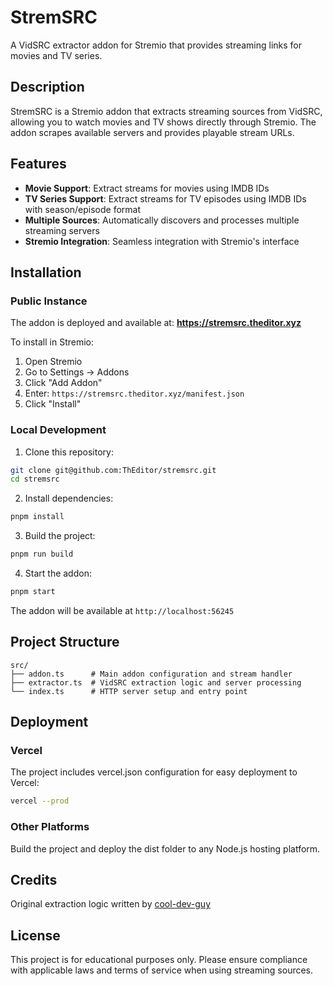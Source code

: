 # StremSRC

A VidSRC extractor addon for Stremio that provides streaming links for movies and TV series.

## Description

StremSRC is a Stremio addon that extracts streaming sources from VidSRC, allowing you to watch movies and TV shows directly through Stremio. The addon scrapes available servers and provides playable stream URLs.

## Features

- **Movie Support**: Extract streams for movies using IMDB IDs
- **TV Series Support**: Extract streams for TV episodes using IMDB IDs with season/episode format
- **Multiple Sources**: Automatically discovers and processes multiple streaming servers
- **Stremio Integration**: Seamless integration with Stremio's interface

## Installation

### Public Instance

The addon is deployed and available at: **https://stremsrc.theditor.xyz**

To install in Stremio:
1. Open Stremio
2. Go to Settings → Addons
3. Click "Add Addon" 
4. Enter: `https://stremsrc.theditor.xyz/manifest.json`
5. Click "Install"

### Local Development

1. Clone this repository:
```bash
git clone git@github.com:ThEditor/stremsrc.git
cd stremsrc
```

2. Install dependencies:
```bash
pnpm install
```

3. Build the project:
```bash
pnpm run build
```

4. Start the addon:
```bash
pnpm start
```

The addon will be available at `http://localhost:56245`

## Project Structure

```
src/
├── addon.ts      # Main addon configuration and stream handler
├── extractor.ts  # VidSRC extraction logic and server processing
└── index.ts      # HTTP server setup and entry point
```

## Deployment

### Vercel

The project includes vercel.json configuration for easy deployment to Vercel:

```bash
vercel --prod
```

### Other Platforms

Build the project and deploy the dist folder to any Node.js hosting platform.

## Credits

Original extraction logic written by [cool-dev-guy](https://github.com/cool-dev-guy/vidsrc.ts)

## License

This project is for educational purposes only. Please ensure compliance with applicable laws and terms of service when using streaming sources.